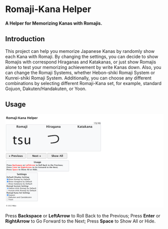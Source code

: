 # Romaji-Kana Helper
**A Helper for Memorizing Kanas with Romajis.**

## Introduction

This project can help you memorize Japanese Kanas by randomly show each Kana with Romaji. By changing the settings, you can decide to show Romajis with correspond Hiraganas and Katakanas, or just show Romajis alone to test your memorizing achievement by write Kanas down. Also, you can change the Romaji Systems, whether Hebon-shiki Romaji System or Kunrei-shiki Romaji System. Additionally, you can choose any different combinations by selecting different Romaji-Kana set, for example, standard Gojuon, Dakuten/Handakuten, or Yoon.

## Usage

![interface](./images/interface.png)

Press **Backspace** or **LeftArrow** to Roll Back to the Previous;
Press **Enter** or **RightArrow** to Go Forward to the Next;
Press **Space** to Show All or Hide.

